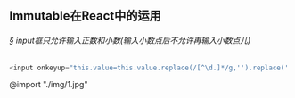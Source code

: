 ## Immutable在React中的运用

###### &sect; input框只允许输入正数和小数(输入小数点后不允许再输入小数点儿)
```js
<input onkeyup="this.value=this.value.replace(/[^\d.]*/g,'').replace('.','$#$').replace(/\./g,'').replace('$#$','.')"/>
```
@import "./img/1.jpg"












